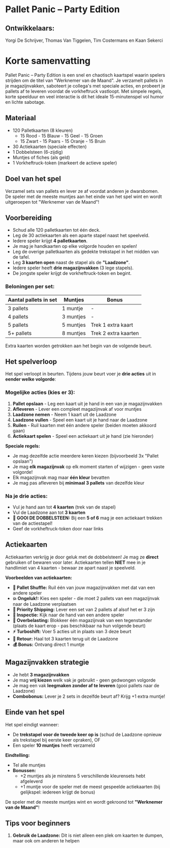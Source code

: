 # Pallet Panic – Party Edition

## Ontwikkelaars:

Yorgi De Schrijver, Thomas Van Tiggelen, Tim Costermans en Kaan Sekerci

# Korte samenvatting

Pallet Panic – Party Edition is een snel en chaotisch kaartspel waarin spelers strijden om de titel van "Werknemer van de Maand". Je verzamelt pallets in je magazijnvakken, saboteert je collega's met speciale acties, en probeert je pallets af te leveren voordat de vorkheftruck vastloopt. Met simpele regels, korte speelduur en veel interactie is dit het ideale 15-minutenspel vol humor en lichte sabotage.

## Materiaal

- 120 Palletkaarten (8 kleuren)
  - 15 Rood - 15 Blauw - 15 Geel - 15 Groen
  - 15 Zwart - 15 Paars - 15 Oranje - 15 Bruin
- 30 Actiekaarten (speciale effecten)
- 1 Dobbelsteen (6-zijdig)
- Muntjes of fiches (als geld)
- 1 Vorkheftruck-token (markeert de actieve speler)

## Doel van het spel

Verzamel sets van pallets en lever ze af voordat anderen je dwarsbomen. De speler met de meeste muntjes aan het einde van het spel wint en wordt uitgeroepen tot "Werknemer van de Maand"!

## Voorbereiding

- Schud alle 120 palletkaarten tot één deck.
- Leg de 30 actiekaarten als een aparte stapel naast het speelveld.
- Iedere speler krijgt **4 palletkaarten**.
- Je mag je handkaarten op elke volgorde houden en spelen!
- Leg de overige palletkaarten als gedekte trekstapel in het midden van de tafel.
- Leg **3 kaarten open** naast de stapel als de **"Laadzone"**.
- Iedere speler heeft **drie magazijnvakken** (3 lege stapels).
- De jongste speler krijgt de vorkheftruck-token en begint.

### Beloningen per set:

| Aantal pallets in set | Muntjes   | Bonus                |
| --------------------- | --------- | -------------------- |
| 3 pallets             | 1 muntje  | -                    |
| 4 pallets             | 3 muntjes | -                    |
| 5 pallets             | 5 muntjes | Trek 1 extra kaart   |
| 5+ pallets            | 8 muntjes | Trek 2 extra kaarten |

Extra kaarten worden getrokken aan het begin van de volgende beurt.

## Het spelverloop

Het spel verloopt in beurten. Tijdens jouw beurt voer je **drie acties** uit in **eender welke volgorde**:

### **Mogelijke acties (kies er 3):**

1. **Pallet opslaan** - Leg een kaart uit je hand in een van je magazijnvakken
2. **Afleveren** - Lever een compleet magazijnvak af voor muntjes
3. **Laadzone nemen** - Neem 1 kaart uit de Laadzone
4. **Laadzone vullen** - Speel een kaart uit je hand naar de Laadzone
5. **Ruilen** - Ruil kaarten met één andere speler (beiden moeten akkoord gaan)
6. **Actiekaart spelen** - Speel een actiekaart uit je hand (zie hieronder)

**Speciale regels:**

- Je mag dezelfde actie meerdere keren kiezen (bijvoorbeeld 3x "Pallet opslaan")
- Je mag **elk magazijnvak** op elk moment starten of wijzigen - geen vaste volgorde!
- Elk magazijnvak mag maar **één kleur** bevatten
- Je mag pas afleveren bij **minimaal 3 pallets** van dezelfde kleur

### **Na je drie acties:**

- Vul je hand aan tot **4 kaarten** (trek van de stapel)
- Vul de Laadzone aan tot **3 kaarten**
- **🎲 GOOI DE DOBBELSTEEN:** Bij een **5 of 6** mag je een actiekaart trekken van de actiestapel!
- Geef de vorkheftruck-token door naar links

## Actiekaarten

Actiekaarten verkrijg je door geluk met de dobbelsteen! Je mag ze **direct** gebruiken of bewaren voor later. Actiekaarten tellen **NIET** mee in je handlimiet van 4 kaarten - bewaar ze apart naast je speelveld.

**Voorbeelden van actiekaarten:**

- **🔄 Pallet Shuffle:** Ruil één van jouw magazijnvakken met dat van een andere speler
- **💥 Ongeluk!:** Kies een speler - die moet 2 pallets van een magazijnvak naar de Laadzone verplaatsen
- **🎯 Priority Shipping:** Lever een set van 2 pallets af alsof het er 3 zijn
- **👀 Inspectie:** Kijk naar de hand van een andere speler
- **🚫 Overbelasting:** Blokkeer één magazijnvak van een tegenstander (plaats de kaart erop - pas beschikbaar na hun volgende beurt)
- **⚡ Turboshift:** Voer 5 acties uit in plaats van 3 deze beurt
- **🔁 Retour:** Haal tot 3 kaarten terug uit de Laadzone
- **💰 Bonus:** Ontvang direct 1 muntje

## Magazijnvakken strategie

- Je hebt **3 magazijnvakken**
- Je mag **vrij kiezen** welk vak je gebruikt - geen gedwongen volgorde
- Je mag een vak **leegmaken zonder af te leveren** (gooi pallets naar de Laadzone)
- **Combobonus:** Lever je 2 sets in dezelfde beurt af? Krijg +1 extra muntje!

## Einde van het spel

Het spel eindigt wanneer:

- De **trekstapel voor de tweede keer op is** (schud de Laadzone opnieuw als trekstapel bij eerste keer opraken), OF
- Een speler **10 muntjes** heeft verzameld

**Eindtelling:**

- Tel alle muntjes
- **Bonussen:**
  - +2 muntjes als je minstens 5 verschillende kleurensets hebt afgeleverd
  - +1 muntje voor de speler met de meest gespeelde actiekaarten (bij gelijkspel: iedereen krijgt de bonus)

De speler met de meeste muntjes wint en wordt gekroond tot **"Werknemer van de Maand"**!

## Tips voor beginners

1. **Gebruik de Laadzone:** Dit is niet alleen een plek om kaarten te dumpen, maar ook om anderen te helpen
